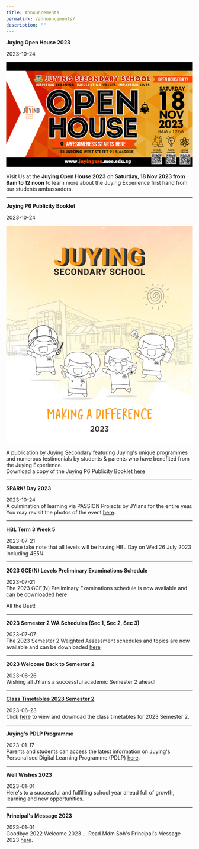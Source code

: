 ```yaml
---
title: Announcements
permalink: /announcements/
description: ""
---
```

<p><strong>Juying Open House 2023</strong></p>
2023-10-24<br>

![](/images/2023-open_house_banner-01.png)



Visit Us at the <b>Juying Open House 2023</b> on <b>Saturday, 18 Nov 2023 from 8am to 12 noon</b> to learn more about the Juying Experience first hand from our students ambassadors.<br>

<hr>

<p><strong>Juying P6 Publicity Booklet</strong></p>
<p>2023-10-24<br>
	
![P6 Publicity Booklet (Special Edition)](/images/2023%20p6%20booklet.PNG)	

A publication by Juying Secondary featuring Juying's unique programmes and numerous testimonials by students &amp;  parents who have benefited from the Juying Experience. <br>
Download a copy of the Juying P6 Publicity Booklet
<a href="https://drive.google.com/file/d/1rNdkTGoD7wVDUe6GwQTocn7ECNj919Q0/view?usp=drive_link">here</a></p>
<hr>


<p><strong>SPARK! Day 2023</strong></p>
2023-10-24<br>A culmination of learning via PASSION Projects by JYIans for the entire year.<br>
You may revisit the photos of the event  <a href="https://www.flickr.com/photos/106251112@N04/albums/72177720312149975">here</a>. <p></p>
<hr>

<p><strong>HBL Term 3 Week 5</strong></p>
<p>2023-07-21<br>Please take note that all levels will be having HBL Day on Wed 26 July 2023 including 4E5N. </p>
<hr>

<p><strong>2023 GCE(N) Levels Preliminary Examinations Schedule </strong></p>
<p>2023-07-21<br>The 2023 GCE(N) Preliminary Examinations schedule is now available and can be downloaded <a href="https://www.juyingsec.moe.edu.sg/timetables-n-schedules/examination-timetable/preliminary-examination/">here  </a></p>
<p>All the Best!</p>
<hr>

<p><strong>2023 Semester 2 WA Schedules (Sec 1, Sec 2, Sec 3)</strong></p>
<p>2023-07-07<br>The 2023 Semester 2 Weighted Assessment schedules and topics are now available and can be downloaded <a href="https://www.juyingsec.moe.edu.sg/timetables-n-schedules/examination-timetable/semester-2-weighted-assessments/">here</a></p>
<hr>

<p><strong>2023 Welcome Back to Semester 2</strong></p>
<p>2023-06-26<br>Wishing all JYians a successful academic Semester 2 ahead!</p>
<hr>

<p><strong><a href="/information/administrative-information/timetables-n-schedules/class-timetable">Class Timetables 2023 Semester 2</a></strong></p>
<p>2023-06-23<br>Click <a rel="noopener" href="/information/administrative-information/timetables-n-schedules/class-timetable">here</a> to view and download the class timetables for 2023 Semester 2.</p>
<hr>

<p><strong>Juying's PDLP Programme</strong></p>
<p>2023-01-17<br>Parents and students can access the latest information on Juying's Personalised Digital Learning Programme (PDLP) <a rel="noopener" href="/programmes/personalised-digital-learning-programme-pdlp">here</a>.&nbsp;</p>
<hr>

<p><strong>Well Wishes 2023</strong></p>
<p>2023-01-01<br>Here's to a successful and fulfilling school year ahead full of growth, learning and new opportunities.</p>
<hr>

<p><strong>Principal's Message 2023</strong></p>
<p>2023-01-01<br>Goodbye 2022 Welcome 2023 ... Read Mdm Soh's Principal's Message 2023 <a href="/information/principals-message/principals-message-2023">here</a>.</p>